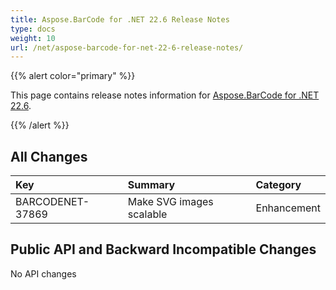 ```yaml
---
title: Aspose.BarCode for .NET 22.6 Release Notes
type: docs
weight: 10
url: /net/aspose-barcode-for-net-22-6-release-notes/
---
```


{{% alert color="primary" %}} 

This page contains release notes information for [Aspose.BarCode for .NET 22.6](https://downloads.aspose.com/barcode/net/new-releases/aspose.barcode-for-.net-22.6/).

{{% /alert %}} 
## **All Changes**

|**Key**|**Summary**|**Category**|
| :- | :- | :- |
|BARCODENET-37869|Make SVG images scalable|Enhancement|

## **Public API and Backward Incompatible Changes**

No API changes
